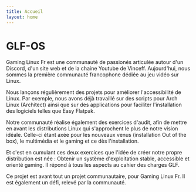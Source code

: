 ```yaml
---
title: Accueil
layout: home
---
```


# GLF-OS

Gaming Linux Fr est une communauté de passionés articulée autour d'un Discord, d'un site web et de la chaine Youtube de Vinceff.
Aujourd'hui, nous sommes la première communauté francophone dédiée au jeu vidéo sur Linux.

Nous lançons régulièrement des projets pour améliorer l'accessibilité de Linux. Par exemple, nous avons déjà travaillé sur des scripts pour Arch Linux (Architect) ainsi que sur des applications pour faciliter l'installation des logiciels telles que Easy Flatpak.

Notre communauté réalise également des exercices d'audit, afin de mettre en avant les distributions Linux qui s'approchent le plus de notre vision idéale. Celle-ci étant axée pour les nouveaux venus (installation Out of the box), le multimédia et le gaming et ce dès l'installation.

Et c'est en cumulant ces deux exercices que l'idée de créer notre propre distribution est née : Obtenir un système d'exploitation stable, accessible et orienté gaming. Il répond à tous les aspects au cahier des charges GLF.

Ce projet est avant tout un projet communautaire, pour Gaming Linux Fr. Il est également un défi, relevé par la communauté.


